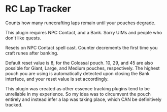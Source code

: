 # RC Lap Tracker
Counts how many runecrafting laps remain until your pouches degrade.

This plugin requires NPC Contact, and a Bank. Sorry UIMs and people who don't like quests.

Resets on NPC Contact spell cast.
Counter decrements the first time you craft runes after banking.

Default reset value is 8, for the Colossal pouch.
10, 29, and 45 are also possible for Giant, Large, and Medium pouches, respectively.
The highest pouch you are using is automatically detected upon closing the Bank interface, and your reset value is set accordingly.

This plugin was created as other essence tracking plugins tend to be unreliable in my experience.
So my idea was to circumvent the pouch entirely and instead infer a lap was taking place, which CAN be definitively tracked.